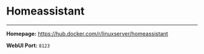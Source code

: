 # Homeassistant

---

**Homepage:** https://hub.docker.com/r/linuxserver/homeassistant

**WebUI Port:** `8123`